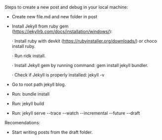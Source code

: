  Steps to create a new post and debug in your local machine:

- Create new file.md and new folder in post

- Install Jekyll from ruby gem (https://jekyllrb.com/docs/installation/windows/):

    · Install ruby with devkit (https://rubyinstaller.org/downloads/) or choco install ruby.

    · Run ridk install.

    · Install Jekyll gem by running command: gem install jekyll bundler.

    · Check if Jekyll is properly installed: jekyll -v

- Go to root path jekyll blog.

- Run: bundle install

- Run: jekyll build

- Run: jekyll serve --trace --watch --incremental --future --draft

Recomendations:

- Start writing posts from the draft folder.